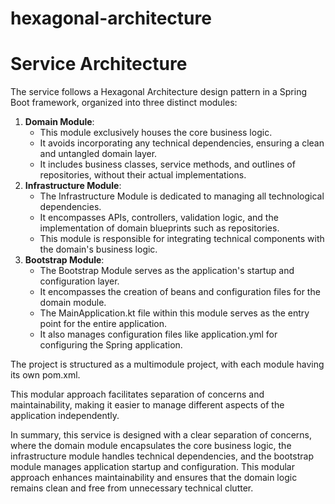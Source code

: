 # hexagonal-architecture
# Service Architecture

The service follows a Hexagonal Architecture design pattern in a Spring Boot framework, organized into three distinct modules:

1. **Domain Module**:
    - This module exclusively houses the core business logic.
    - It avoids incorporating any technical dependencies, ensuring a clean and untangled domain layer.
    - It includes business classes, service methods, and outlines of repositories, without their actual implementations.
2. **Infrastructure Module**:
    - The Infrastructure Module is dedicated to managing all technological dependencies.
    - It encompasses APIs, controllers, validation logic, and the implementation of domain blueprints such as repositories.
    - This module is responsible for integrating technical components with the domain's business logic.
3. **Bootstrap Module**:
    - The Bootstrap Module serves as the application's startup and configuration layer.
    - It encompasses the creation of beans and configuration files for the domain module.
    - The MainApplication.kt file within this module serves as the entry point for the entire application.
    - It also manages configuration files like application.yml for configuring the Spring application.

The project is structured as a multimodule project, with each module having its own pom.xml.

This modular approach facilitates separation of concerns and maintainability, making it easier to manage different aspects of the application independently.

In summary, this service is designed with a clear separation of concerns, where the domain module encapsulates the core business logic, the infrastructure module handles technical dependencies, and the bootstrap module manages application startup and configuration. This modular approach enhances maintainability and ensures that the domain logic remains clean and free from unnecessary technical clutter.
